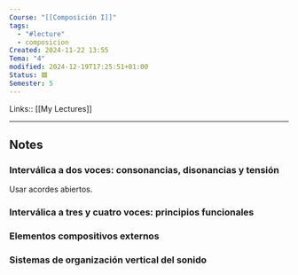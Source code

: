 ```yaml
---
Course: "[[Composición I]]"
tags:
  - "#lecture"
  - composicion
Created: 2024-11-22 13:55
Tema: "4"
modified: 2024-12-19T17:25:51+01:00
Status: 🟥
Semester: 5
---
```

Links:: [[My Lectures]]
___
## Notes

### Interválica a dos voces: consonancias, disonancias y tensión

Usar acordes abiertos.


### Interválica a tres y cuatro voces: principios funcionales


### Elementos compositivos externos


### Sistemas de organización vertical del sonido